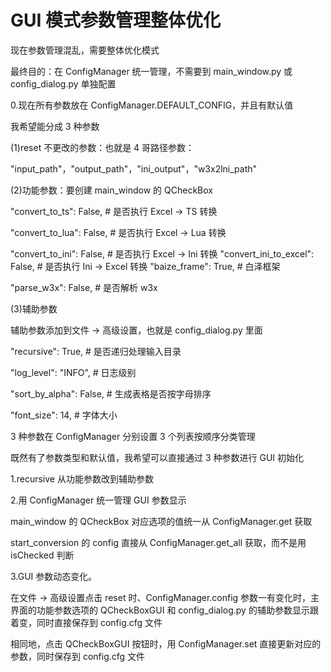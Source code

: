 # GUI 模式参数管理整体优化

现在参数管理混乱，需要整体优化模式

最终目的：在 ConfigManager 统一管理，不需要到 main_window.py 或 config_dialog.py 单独配置

0.现在所有参数放在 ConfigManager.DEFAULT_CONFIG，并且有默认值

我希望能分成 3 种参数

(1)reset 不更改的参数：也就是 4 哥路径参数：

"input_path"，"output_path"，"ini_output"，"w3x2lni_path"

(2)功能参数：要创建 main_window 的 QCheckBox

"convert_to_ts": False, # 是否执行 Excel -> TS 转换

"convert_to_lua": False, # 是否执行 Excel -> Lua 转换

"convert_to_ini": False, # 是否执行 Excel -> Ini 转换 "convert_ini_to_excel": False, # 是否执行 Ini -> Excel 转换 "baize_frame": True, # 白泽框架

"parse_w3x": False, # 是否解析 w3x

(3)辅助参数

辅助参数添加到文件 → 高级设置，也就是 config_dialog.py 里面

"recursive": True, # 是否递归处理输入目录

"log_level": "INFO", # 日志级别

"sort_by_alpha": False, # 生成表格是否按字母排序

"font_size": 14, # 字体大小

3 种参数在 ConfigManager 分别设置 3 个列表按顺序分类管理

既然有了参数类型和默认值，我希望可以直接通过 3 种参数进行 GUI 初始化

1.recursive 从功能参数改到辅助参数

2.用 ConfigManager 统一管理 GUI 参数显示

main_window 的 QCheckBox 对应选项的值统一从 ConfigManager.get 获取

start_conversion 的 config 直接从 ConfigManager.get_all 获取，而不是用 isChecked 判断

3.GUI 参数动态变化。

在文件 → 高级设置点击 reset 时、ConfigManager.config 参数一有变化时，主界面的功能参数选项的 QCheckBoxGUI 和 config_dialog.py 的辅助参数显示跟着变，同时直接保存到 config.cfg 文件

相同地，点击 QCheckBoxGUI 按钮时，用 ConfigManager.set 直接更新对应的参数，同时保存到 config.cfg 文件
